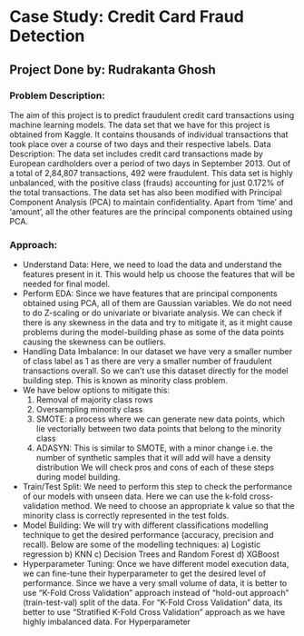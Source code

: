 # Case Study: Credit Card Fraud Detection
## Project Done by: Rudrakanta Ghosh

### Problem Description:
The aim of this project is to predict fraudulent credit card transactions using machine learning models. 
The data set that we have for this project is obtained from Kaggle. It contains thousands of individual transactions that took place over a course of two days and their respective labels.
Data Description:
The data set includes credit card transactions made by European cardholders over a period of two days in September 2013. Out of a total of 2,84,807 transactions, 492 were fraudulent.
This data set is highly unbalanced, with the positive class (frauds) accounting for just 0.172% of the total transactions. The data set has also been modified with Principal Component Analysis (PCA) to maintain confidentiality. Apart from ‘time’ and ‘amount’, all the other features are the principal components obtained using PCA.

### Approach:
 - Understand Data: Here, we need to load the data and understand the features present in it. This would help us choose the features that will be needed for final model.
 - Perform EDA: Since we have features that are principal components obtained using PCA, all of them are Gaussian variables. We do not need to do Z-scaling or do univariate or bivariate analysis. We can check if there is any skewness in the data and try to mitigate it, as it might cause problems during the model-building phase as some of the data points causing the skewness can be outliers.
- Handling Data Imbalance: In our dataset we have very a smaller number of class label as 1 as there are very a smaller number of fraudulent transactions overall. So we can’t use this dataset directly for the model building step. This is known as minority class problem.
- We have below options to mitigate this:
  1) Removal of majority class rows
  2) Oversampling minority class
  3) SMOTE: a process where we can generate new data points, which lie vectorially between two data points that belong to the minority class
  4) ADASYN: This is similar to SMOTE, with a minor change i.e. the number of synthetic samples that it will add will have a density distribution
We will check pros and cons of each of these steps during model building.
- Train/Test Split: We need to perform this step to check the performance of our models with unseen data. Here we can use the k-fold cross-validation method. We need to choose an appropriate k value so that the minority class is correctly represented in the test folds.
- Model Building:
We will try with different classifications modelling technique to get the desired performance (accuracy, precision and recall). Below are some of the modelling techniques:
  a)	Logistic regression
  b)	KNN
  c)	Decision Trees and Random Forest
  d)	XGBoost
- Hyperparameter Tuning:  Once we have different model execution data, we can fine-tune their hyperparameter to get the desired level of performance.
Since we have a very small volume of data, it is better to use “K-Fold Cross Validation” approach instead of “hold-out approach” (train-test-val) split of the data.
For “K-Fold Cross Validation” data, its better to use “Stratified K-Fold Cross Validation” approach as we have highly imbalanced data.
For Hyperparameter 
